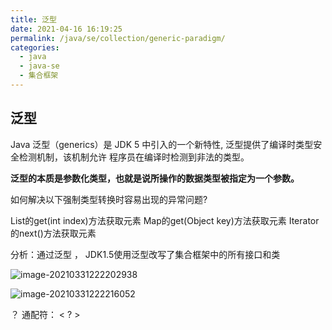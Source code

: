 ```yaml
---
title: 泛型
date: 2021-04-16 16:19:25
permalink: /java/se/collection/generic-paradigm/
categories:
  - java
  - java-se
  - 集合框架
---
```


## 泛型

Java 泛型（generics）是 JDK 5 中引入的一个新特性, 泛型提供了编译时类型安全检测机制，该机制允许 程序员在编译时检测到非法的类型。

**泛型的本质是参数化类型，也就是说所操作的数据类型被指定为一个参数。**

如何解决以下强制类型转换时容易出现的异常问题?

 List的get(int index)方法获取元素
 Map的get(Object key)方法获取元素
 Iterator的next()方法获取元素

分析：通过泛型 ， JDK1.5使用泛型改写了集合框架中的所有接口和类

![image-20210331222202938](https://gcore.jsdelivr.net/gh/oddfar/static/img/JavaSE-集合.assets/image-20210331222202938.png)

![image-20210331222216052](https://gcore.jsdelivr.net/gh/oddfar/static/img/JavaSE-集合.assets/image-20210331222216052.png)



？ 通配符： < ? >